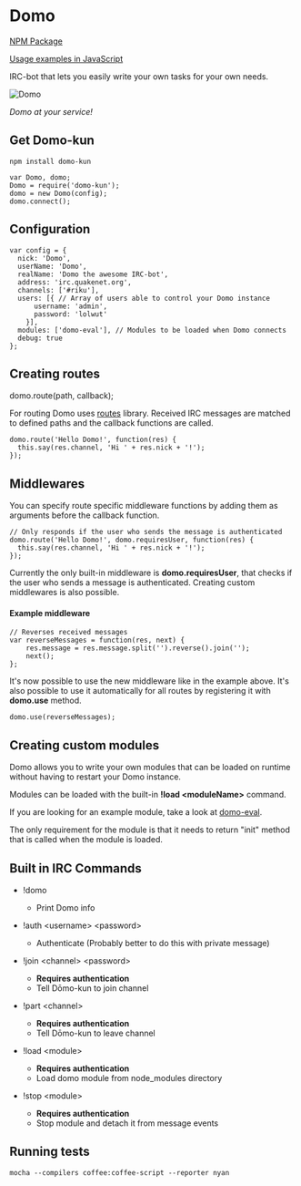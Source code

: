 # Domo
[NPM Package](https://npmjs.org/package/domo-kun)

[Usage examples in JavaScript](https://github.com/rikukissa/domo-example)

IRC-bot that lets you easily write your own tasks for your own needs.

![Domo](http://1.bp.blogspot.com/-VJRt-hZit4I/TbjjDINykBI/AAAAAAAABts/E3L3GFL5_hs/s800/09299bd81d5c92fc1e5461d8e04b2e64.gif "Domo")

*Domo at your service!*
## Get Domo-kun

```
npm install domo-kun
```
```
var Domo, domo;
Domo = require('domo-kun');
domo = new Domo(config);
domo.connect();
```

## Configuration
````
var config = {
  nick: 'Domo',
  userName: 'Domo',
  realName: 'Domo the awesome IRC-bot',
  address: 'irc.quakenet.org',
  channels: ['#riku'],
  users: [{ // Array of users able to control your Domo instance
      username: 'admin',
      password: 'lolwut'
    }],
  modules: ['domo-eval'], // Modules to be loaded when Domo connects
  debug: true
};

````
## Creating routes

domo.route(path, callback);

For routing Domo uses [routes](https://github.com/aaronblohowiak/routes.js) library. Received IRC messages are matched to defined paths and the callback functions are called.

````
domo.route('Hello Domo!', function(res) {
  this.say(res.channel, 'Hi ' + res.nick + '!');
});
````
## Middlewares

You can specify route specific middleware functions by adding them as arguments before the callback function.

````
// Only responds if the user who sends the message is authenticated
domo.route('Hello Domo!', domo.requiresUser, function(res) {
  this.say(res.channel, 'Hi ' + res.nick + '!');
});
````

Currently the only built-in middleware is __domo.requiresUser__, that checks if the user who sends a message is authenticated.
Creating custom middlewares is also possible.
#### Example middleware
````
// Reverses received messages
var reverseMessages = function(res, next) {
    res.message = res.message.split('').reverse().join('');
    next();
};
````
It's now possible to use the new middleware like in the example above. It's also possible to use it automatically for all routes by registering it with __domo.use__ method.
````
domo.use(reverseMessages);
````

## Creating custom modules
Domo allows you to write your own modules that can be loaded on runtime without having to restart your Domo instance.

Modules can be loaded with the built-in __!load &lt;moduleName&gt;__  command.

If you are looking for an example module, take a look at [domo-eval](https://github.com/rikukissa/domo-eval).

The only requirement for the module is that it needs to return "init" method that is called when the module is loaded.

## Built in IRC Commands
* !domo
  * Print Domo info


* !auth &lt;username&gt; &lt;password&gt;
  * Authenticate (Probably better to do this with private message)


* !join &lt;channel&gt; &lt;password&gt;
  * __Requires authentication__
  * Tell Dōmo-kun to join channel


* !part &lt;channel&gt;
  * __Requires authentication__
  * Tell Dōmo-kun to leave channel


* !load &lt;module&gt;
  * __Requires authentication__
  * Load domo module from node_modules directory


* !stop &lt;module&gt;
  * __Requires authentication__
  * Stop module and detach it from message events


## Running tests
````
mocha --compilers coffee:coffee-script --reporter nyan
````
